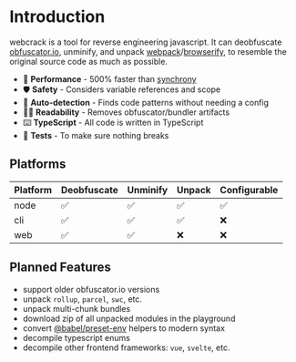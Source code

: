 # Introduction

webcrack is a tool for reverse engineering javascript.
It can deobfuscate [obfuscator.io](https://github.com/javascript-obfuscator/javascript-obfuscator), unminify,
and unpack [webpack](https://webpack.js.org/)/[browserify](https://browserify.org/),
to resemble the original source code as much as possible.

- 🚀 **Performance** - 500% faster than [synchrony](https://github.com/relative/synchrony)
- 🛡️ **Safety** - Considers variable references and scope
- 🔬 **Auto-detection** - Finds code patterns without needing a config
- ✍🏻 **Readability** - Removes obfuscator/bundler artifacts
- ⌨️ **TypeScript** - All code is written in TypeScript
- 🧪 **Tests** - To make sure nothing breaks

## Platforms

| Platform | Deobfuscate | Unminify | Unpack | Configurable |
| -------- | ----------- | -------- | ------ | ------------ |
| node     | ✅          | ✅       | ✅     | ✅           |
| cli      | ✅          | ✅       | ✅     | ❌           |
| web      | ✅          | ✅       | ❌     | ❌           |

## Planned Features

- support older obfuscator.io versions
- unpack `rollup`, `parcel`, `swc`, etc.
- unpack multi-chunk bundles
- download zip of all unpacked modules in the playground
- convert [@babel/preset-env](https://babeljs.io/docs/babel-preset-env) helpers to modern syntax
- decompile typescript enums
- decompile other frontend frameworks: `vue`, `svelte`, etc.
